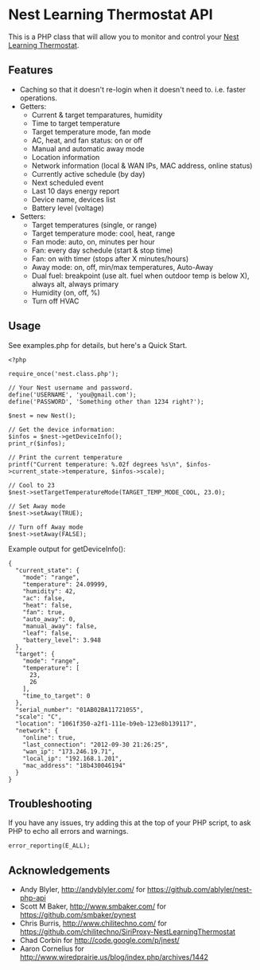 Nest Learning Thermostat API
============================

This is a PHP class that will allow you to monitor and control your [Nest Learning Thermostat](http://www.nest.com/).

Features
--------

- Caching so that it doesn't re-login when it doesn't need to. i.e. faster operations.
- Getters:
    - Current & target temparatures, humidity
    - Time to target temperature
    - Target temperature mode, fan mode
    - AC, heat, and fan status: on or off
    - Manual and automatic away mode
    - Location information
    - Network information (local & WAN IPs, MAC address, online status)
    - Currently active schedule (by day)
    - Next scheduled event
    - Last 10 days energy report
    - Device name, devices list
    - Battery level (voltage)
- Setters:
    - Target temperatures (single, or range)
    - Target temperature mode: cool, heat, range
    - Fan mode: auto, on, minutes per hour
    - Fan: every day schedule (start & stop time)
    - Fan: on with timer (stops after X minutes/hours)
    - Away mode: on, off, min/max temperatures, Auto-Away
    - Dual fuel: breakpoint (use alt. fuel when outdoor temp is below X), always alt, always primary
    - Humidity (on, off, %)
    - Turn off HVAC

Usage
-----

See examples.php for details, but here's a Quick Start.

    <?php
    
    require_once('nest.class.php');

    // Your Nest username and password.
    define('USERNAME', 'you@gmail.com');
    define('PASSWORD', 'Something other than 1234 right?');

    $nest = new Nest();

    // Get the device information:
    $infos = $nest->getDeviceInfo();
    print_r($infos);
    
    // Print the current temperature
    printf("Current temperature: %.02f degrees %s\n", $infos->current_state->temperature, $infos->scale);
    
    // Cool to 23
    $nest->setTargetTemperatureMode(TARGET_TEMP_MODE_COOL, 23.0);
    
    // Set Away mode
    $nest->setAway(TRUE);

    // Turn off Away mode
    $nest->setAway(FALSE);

Example output for getDeviceInfo():

    {
      "current_state": {
        "mode": "range",
        "temperature": 24.09999,
        "humidity": 42,
        "ac": false,
        "heat": false,
        "fan": true,
        "auto_away": 0,
        "manual_away": false,
        "leaf": false,
        "battery_level": 3.948
      },
      "target": {
        "mode": "range",
        "temperature": [
          23,
          26
        ],
        "time_to_target": 0
      },
      "serial_number": "01AB02BA117210S5",
      "scale": "C",
      "location": "1061f350-a2f1-111e-b9eb-123e8b139117",
      "network": {
        "online": true,
        "last_connection": "2012-09-30 21:26:25",
        "wan_ip": "173.246.19.71",
        "local_ip": "192.168.1.201",
        "mac_address": "18b430046194"
      }
    }

Troubleshooting
---------------
If you have any issues, try adding this at the top of your PHP script, to ask PHP to echo all errors and warnings.

    error_reporting(E_ALL);

Acknowledgements
----------------

- Andy Blyler, http://andyblyler.com/
    for https://github.com/ablyler/nest-php-api
- Scott M Baker, http://www.smbaker.com/
    for https://github.com/smbaker/pynest
- Chris Burris, http://www.chilitechno.com/
    for https://github.com/chilitechno/SiriProxy-NestLearningThermostat
- Chad Corbin
    for http://code.google.com/p/jnest/
- Aaron Cornelius
    for http://www.wiredprairie.us/blog/index.php/archives/1442
